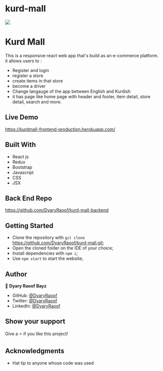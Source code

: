 # kurd-mall

![](https://img.shields.io/badge/Microverse-blueviolet)

# Kurd Mall

This is a responsive react web app that's build as an e-commerce platform. it allows users to : 
- Register and login
- register a store
- create items in that store
- become a driver
- Change langauge of the app between English and Kurdish
- it has page like home page with header and footer, item detail, store detail, search and more.

<!-- ![screenshot](./screenshot1.png) -->

<!-- ![screenshot](./screenshot2.png) -->

## Live Demo
https://kurdmall-frontend-production.herokuapp.com/

## Built With

- React js
- Redux
- Bootstrap
- Javascript
- CSS
- JSX

## Back End Repo
https://github.com/DyaryRaoof/kurd-mall-backend

<!-- ## Live Demo
[Live Demo]()

## Demo Video
[Demo Video]() -->

## Getting Started

- Clone the repository with `git clone` https://github.com/DyaryRaoof/kurd-mall.git;
- Open the cloned folder on the IDE of your choice;
- Install dependencies with `npm i`;
- Use `npm start` to start the website;

## Author
👤 **Dyary Raoof Bayz**

- GitHub: [@DyaryRaoof](https://github.com/DyaryRaoof)
- Twitter: [@DyaryRaoof](https://twitter.com/DyaryRaoof)
- LinkedIn: [@DyaryRaoof](https://linkedin.com/in/DyaryRaoof)

## Show your support

Give a ⭐️ if you like this project!

## Acknowledgments
- Hat tip to anyone whose code was used